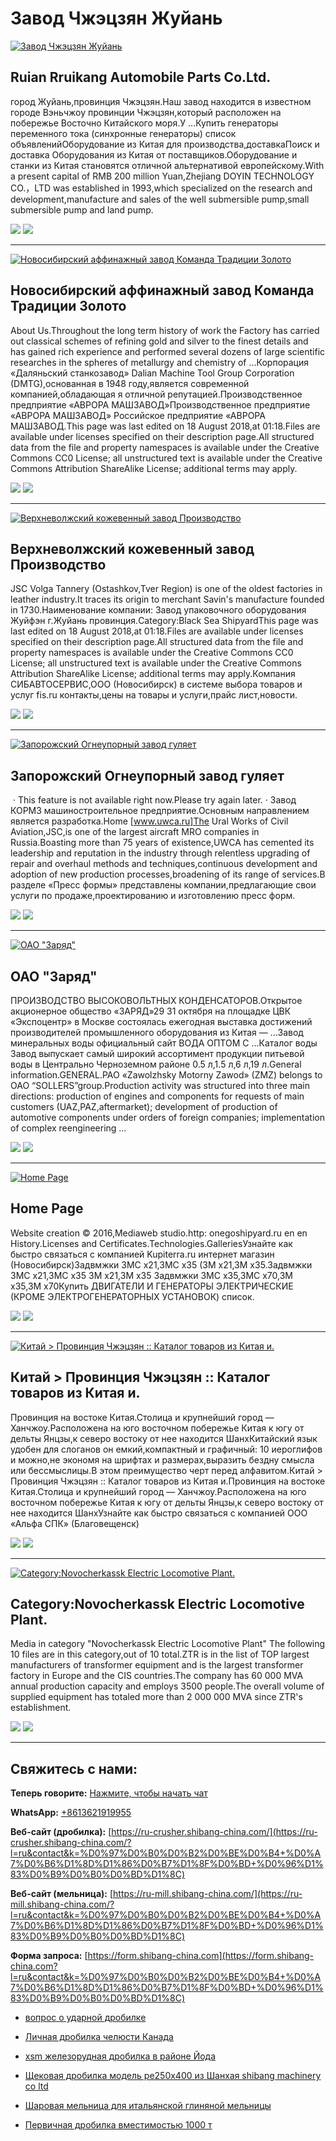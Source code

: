 # Завод Чжэцзян Жуйань

<a href="https://swt.shibang-china.com/?l=ru&img&k=%D0%97%D0%B0%D0%B2%D0%BE%D0%B4+%D0%A7%D0%B6%D1%8D%D1%86%D0%B7%D1%8F%D0%BD+%D0%96%D1%83%D0%B9%D0%B0%D0%BD%D1%8C" target="_blank">![Завод Чжэцзян Жуйань](http://static.shibang-china.com/all-800x300/631.jpg)</a>

## Ruian Rruikang Automobile Parts Co.Ltd.
город Жуйань,провинция Чжэцзян.Наш завод находится в известном городе Вэньчжоу провинции Чжэцзян,который расположен на побережье Восточно Китайского моря.У …Купить генераторы переменного тока (синхронные генераторы) список объявленийОборудование из Китая для производства,доставкаПоиск и доставка Оборудования из Китая от поставщиков.Оборудование и станки из Китая становятся отличной альтернативой европейскому.With a present capital of RMB 200 million Yuan,Zhejiang DOYIN TECHNOLOGY CO.，LTD was established in 1993,which specialized on the research and development,manufacture and sales of the well submersible pump,small submersible pump and land pump.


<a href="https://whatsapp.shibangsoft.com/WhatsApp.php" target="_blank" title="WhatsApp">![](http://static.shibang-china.com/icon/whatsapp.png)</a> <a href="https://swt.shibang-china.com/?l=ru&icon&k=%D0%97%D0%B0%D0%B2%D0%BE%D0%B4+%D0%A7%D0%B6%D1%8D%D1%86%D0%B7%D1%8F%D0%BD+%D0%96%D1%83%D0%B9%D0%B0%D0%BD%D1%8C" target="_blank">![](http://static.shibang-china.com/icon/chat-ru.png)</a>

---

<a href="https://swt.shibang-china.com/?l=ru&img&k=%D0%97%D0%B0%D0%B2%D0%BE%D0%B4+%D0%A7%D0%B6%D1%8D%D1%86%D0%B7%D1%8F%D0%BD+%D0%96%D1%83%D0%B9%D0%B0%D0%BD%D1%8C" target="_blank">![Новосибирский аффинажный завод Команда Традиции Золото](http://static.shibang-china.com/all-800x300/741.jpg)</a>

## Новосибирский аффинажный завод Команда Традиции Золото
About Us.Throughout the long term history of work the Factory has carried out classical schemes of refining gold and silver to the finest details and has gained rich experience and performed several dozens of large scientific researches in the spheres of metallurgy and chemistry of …Корпорация &#171;Даляньский станкозавод&#187; Dalian Machine Tool Group Corporation (DMTG),основанная в 1948 году,является современной компанией,обладающая я отличной репутацией.Производственное предприятие &#171;АВРОРА МАШЗАВОД&#187;Производственное предприятие &#171;АВРОРА МАШЗАВОД&#187; Российское предприятие &#171;АВРОРА МАШЗАВОД.This page was last edited on 18 August 2018,at 01:18.Files are available under licenses specified on their description page.All structured data from the file and property namespaces is available under the Creative Commons CC0 License; all unstructured text is available under the Creative Commons Attribution ShareAlike License; additional terms may apply.


<a href="https://whatsapp.shibangsoft.com/WhatsApp.php" target="_blank" title="WhatsApp">![](http://static.shibang-china.com/icon/whatsapp.png)</a> <a href="https://swt.shibang-china.com/?l=ru&icon&k=%D0%97%D0%B0%D0%B2%D0%BE%D0%B4+%D0%A7%D0%B6%D1%8D%D1%86%D0%B7%D1%8F%D0%BD+%D0%96%D1%83%D0%B9%D0%B0%D0%BD%D1%8C" target="_blank">![](http://static.shibang-china.com/icon/chat-ru.png)</a>

---

<a href="https://swt.shibang-china.com/?l=ru&img&k=%D0%97%D0%B0%D0%B2%D0%BE%D0%B4+%D0%A7%D0%B6%D1%8D%D1%86%D0%B7%D1%8F%D0%BD+%D0%96%D1%83%D0%B9%D0%B0%D0%BD%D1%8C" target="_blank">![Верхневолжский кожевенный завод Производство](http://static.shibang-china.com/all-800x300/449.jpg)</a>

## Верхневолжский кожевенный завод Производство
JSC Volga Tannery (Ostashkov,Tver Region) is one of the oldest factories in leather industry.It traces its origin to merchant Savin's manufacture founded in 1730.Наименование компании: Завод упаковочного оборудования Жуйфэн г.Жуйань провинция.Category:Black Sea ShipyardThis page was last edited on 18 August 2018,at 01:18.Files are available under licenses specified on their description page.All structured data from the file and property namespaces is available under the Creative Commons CC0 License; all unstructured text is available under the Creative Commons Attribution ShareAlike License; additional terms may apply.Компания СИБАВТОСЕРВИС,ООО (Новосибирск) в системе выбора товаров и услуг fis.ru контакты,цены на товары и услуги,прайс лист,новости.


<a href="https://whatsapp.shibangsoft.com/WhatsApp.php" target="_blank" title="WhatsApp">![](http://static.shibang-china.com/icon/whatsapp.png)</a> <a href="https://swt.shibang-china.com/?l=ru&icon&k=%D0%97%D0%B0%D0%B2%D0%BE%D0%B4+%D0%A7%D0%B6%D1%8D%D1%86%D0%B7%D1%8F%D0%BD+%D0%96%D1%83%D0%B9%D0%B0%D0%BD%D1%8C" target="_blank">![](http://static.shibang-china.com/icon/chat-ru.png)</a>

---

<a href="https://swt.shibang-china.com/?l=ru&img&k=%D0%97%D0%B0%D0%B2%D0%BE%D0%B4+%D0%A7%D0%B6%D1%8D%D1%86%D0%B7%D1%8F%D0%BD+%D0%96%D1%83%D0%B9%D0%B0%D0%BD%D1%8C" target="_blank">![Запорожский Огнеупорный завод гуляет](http://static.shibang-china.com/all-800x300/610.jpg)</a>

## Запорожский Огнеупорный завод гуляет
&nbsp;&#0183;&#32;This feature is not available right now.Please try again later.&nbsp;&#0183;&#32;Завод КОРМЗ машиностроительное предприятие.Основным направлением является разработка.Home [www.uwca.ru]The Ural Works of Civil Aviation,JSC,is one of the largest aircraft MRO companies in Russia.Boasting more than 75 years of existence,UWCA has cemented its leadership and reputation in the industry through relentless upgrading of repair and overhaul methods and techniques,continuous development and adoption of new production processes,broadening of its range of services.В разделе &#171;Пресс формы&#187; представлены компании,предлагающие свои услуги по продаже,проектированию и изготовлению пресс форм.


<a href="https://whatsapp.shibangsoft.com/WhatsApp.php" target="_blank" title="WhatsApp">![](http://static.shibang-china.com/icon/whatsapp.png)</a> <a href="https://swt.shibang-china.com/?l=ru&icon&k=%D0%97%D0%B0%D0%B2%D0%BE%D0%B4+%D0%A7%D0%B6%D1%8D%D1%86%D0%B7%D1%8F%D0%BD+%D0%96%D1%83%D0%B9%D0%B0%D0%BD%D1%8C" target="_blank">![](http://static.shibang-china.com/icon/chat-ru.png)</a>

---

<a href="https://swt.shibang-china.com/?l=ru&img&k=%D0%97%D0%B0%D0%B2%D0%BE%D0%B4+%D0%A7%D0%B6%D1%8D%D1%86%D0%B7%D1%8F%D0%BD+%D0%96%D1%83%D0%B9%D0%B0%D0%BD%D1%8C" target="_blank">![ОАО &quot;Заряд&quot;](http://static.shibang-china.com/all-800x300/690.jpg)</a>

## ОАО &quot;Заряд&quot;
ПРОИЗВОДСТВО ВЫСОКОВОЛЬТНЫХ КОНДЕНСАТОРОВ.Открытое акционерное общество &#171;ЗАРЯД&#187;29 31 октября на площадке ЦВК &#171;Экспоцентр&#187; в Москве состоялась ежегодная выставка достижений производителей промышленного оборудования из Китая — …Завод минеральных воды официальный сайт ВОДА ОПТОМ С …Каталог воды Завод выпускает самый широкий ассортимент продукции питьевой воды в Центрально Черноземном районе 0.5 л,1.5 л,6 л,19 л.General information.GENERAL.PAO &#171;Zawolzhsky Motorny Zawod&#187; (ZMZ) belongs to OAO “SOLLERS”group.Production activity was structured into three main directions: production of engines and components for requests of main customers (UAZ,PAZ,aftermarket); development of production of automotive components under orders of foreign companies; implementation of complex reengineering …


<a href="https://whatsapp.shibangsoft.com/WhatsApp.php" target="_blank" title="WhatsApp">![](http://static.shibang-china.com/icon/whatsapp.png)</a> <a href="https://swt.shibang-china.com/?l=ru&icon&k=%D0%97%D0%B0%D0%B2%D0%BE%D0%B4+%D0%A7%D0%B6%D1%8D%D1%86%D0%B7%D1%8F%D0%BD+%D0%96%D1%83%D0%B9%D0%B0%D0%BD%D1%8C" target="_blank">![](http://static.shibang-china.com/icon/chat-ru.png)</a>

---

<a href="https://swt.shibang-china.com/?l=ru&img&k=%D0%97%D0%B0%D0%B2%D0%BE%D0%B4+%D0%A7%D0%B6%D1%8D%D1%86%D0%B7%D1%8F%D0%BD+%D0%96%D1%83%D0%B9%D0%B0%D0%BD%D1%8C" target="_blank">![Home Page](http://static.shibang-china.com/all-800x300/52.jpg)</a>

## Home Page
Website creation &#169; 2016,Mediaweb studio.http: onegoshipyard.ru en en History.Licenses and Certificates.Technologies.GalleriesУзнайте как быстро связаться с компанией Kupiterra.ru интернет магазин (Новосибирск)Задвмжки ЗМС х21,ЗМС х35 (ЗМ х21,ЗМ х35.Задвмжки ЗМС х21,ЗМС х35 ЗМ х21,ЗМ х35 Задвмжки ЗМС х35,ЗМС х70,ЗМ х35,ЗМ х70Купить ДВИГАТЕЛИ И ГЕНЕРАТОРЫ ЭЛЕКТРИЧЕСКИЕ (КРОМЕ ЭЛЕКТРОГЕНЕРАТОРНЫХ УСТАНОВОК) список.


<a href="https://whatsapp.shibangsoft.com/WhatsApp.php" target="_blank" title="WhatsApp">![](http://static.shibang-china.com/icon/whatsapp.png)</a> <a href="https://swt.shibang-china.com/?l=ru&icon&k=%D0%97%D0%B0%D0%B2%D0%BE%D0%B4+%D0%A7%D0%B6%D1%8D%D1%86%D0%B7%D1%8F%D0%BD+%D0%96%D1%83%D0%B9%D0%B0%D0%BD%D1%8C" target="_blank">![](http://static.shibang-china.com/icon/chat-ru.png)</a>

---

<a href="https://swt.shibang-china.com/?l=ru&img&k=%D0%97%D0%B0%D0%B2%D0%BE%D0%B4+%D0%A7%D0%B6%D1%8D%D1%86%D0%B7%D1%8F%D0%BD+%D0%96%D1%83%D0%B9%D0%B0%D0%BD%D1%8C" target="_blank">![Китай &gt; Провинция Чжэцзян :: Каталог товаров из Китая и.](http://static.shibang-china.com/all-800x300/233.jpg)</a>

## Китай &gt; Провинция Чжэцзян :: Каталог товаров из Китая и.
Провинция на востоке Китая.Столица и крупнейший город — Ханчжоу.Расположена на юго восточном побережье Китая к югу от дельты Янцзы,к северо востоку от нее находится ШанхКитайский язык удобен для слоганов он емкий,компактный и графичный: 10 иероглифов и можно,не экономя на шрифтах и размерах,выразить бездну смысла или бессмыслицы.В этом преимущество черт перед алфавитом.Китай &gt; Провинция Чжэцзян :: Каталог товаров из Китая и.Провинция на востоке Китая.Столица и крупнейший город — Ханчжоу.Расположена на юго восточном побережье Китая к югу от дельты Янцзы,к северо востоку от нее находится ШанхУзнайте как быстро связаться с компанией ООО &#171;Альфа СПК&#187; (Благовещенск)


<a href="https://whatsapp.shibangsoft.com/WhatsApp.php" target="_blank" title="WhatsApp">![](http://static.shibang-china.com/icon/whatsapp.png)</a> <a href="https://swt.shibang-china.com/?l=ru&icon&k=%D0%97%D0%B0%D0%B2%D0%BE%D0%B4+%D0%A7%D0%B6%D1%8D%D1%86%D0%B7%D1%8F%D0%BD+%D0%96%D1%83%D0%B9%D0%B0%D0%BD%D1%8C" target="_blank">![](http://static.shibang-china.com/icon/chat-ru.png)</a>

---

<a href="https://swt.shibang-china.com/?l=ru&img&k=%D0%97%D0%B0%D0%B2%D0%BE%D0%B4+%D0%A7%D0%B6%D1%8D%D1%86%D0%B7%D1%8F%D0%BD+%D0%96%D1%83%D0%B9%D0%B0%D0%BD%D1%8C" target="_blank">![Category:Novocherkassk Electric Locomotive Plant.](http://static.shibang-china.com/all-800x300/771.jpg)</a>

## Category:Novocherkassk Electric Locomotive Plant.
Media in category &quot;Novocherkassk Electric Locomotive Plant&quot; The following 10 files are in this category,out of 10 total.ZTR is in the list of TOP largest manufacturers of transformer equipment and is the largest transformer factory in Europe and the CIS countries.The company has 60 000 MVA annual production capacity and employs 3500 people.The overall volume of supplied equipment has totaled more than 2 000 000 MVA since ZTR's establishment.

<a href="https://whatsapp.shibangsoft.com/WhatsApp.php" target="_blank" title="WhatsApp">![](http://static.shibang-china.com/icon/whatsapp.png)</a> <a href="https://swt.shibang-china.com/?l=ru&icon&k=%D0%97%D0%B0%D0%B2%D0%BE%D0%B4+%D0%A7%D0%B6%D1%8D%D1%86%D0%B7%D1%8F%D0%BD+%D0%96%D1%83%D0%B9%D0%B0%D0%BD%D1%8C" target="_blank">![](http://static.shibang-china.com/icon/chat-ru.png)</a>

---
## Свяжитесь с нами:

**Теперь говорите:** [Нажмите, чтобы начать чат](https://swt.shibang-china.com?l=ru&contact&k=%D0%97%D0%B0%D0%B2%D0%BE%D0%B4+%D0%A7%D0%B6%D1%8D%D1%86%D0%B7%D1%8F%D0%BD+%D0%96%D1%83%D0%B9%D0%B0%D0%BD%D1%8C)

**WhatsApp:**  [+8613621919955](https://whatsapp.shibangsoft.com/WhatsApp.php)

**Веб-сайт (дробилка):** [https://ru-crusher.shibang-china.com/](https://ru-crusher.shibang-china.com/?l=ru&contact&k=%D0%97%D0%B0%D0%B2%D0%BE%D0%B4+%D0%A7%D0%B6%D1%8D%D1%86%D0%B7%D1%8F%D0%BD+%D0%96%D1%83%D0%B9%D0%B0%D0%BD%D1%8C)

**Веб-сайт (мельница):** [https://ru-mill.shibang-china.com/](https://ru-mill.shibang-china.com/?l=ru&contact&k=%D0%97%D0%B0%D0%B2%D0%BE%D0%B4+%D0%A7%D0%B6%D1%8D%D1%86%D0%B7%D1%8F%D0%BD+%D0%96%D1%83%D0%B9%D0%B0%D0%BD%D1%8C)

**Форма запроса:** [https://form.shibang-china.com](https://form.shibang-china.com?l=ru&contact&k=%D0%97%D0%B0%D0%B2%D0%BE%D0%B4+%D0%A7%D0%B6%D1%8D%D1%86%D0%B7%D1%8F%D0%BD+%D0%96%D1%83%D0%B9%D0%B0%D0%BD%D1%8C)

* [вопрос о ударной дробилке](../134/%D0%B2%D0%BE%D0%BF%D1%80%D0%BE%D1%81%20%D0%BE%20%D1%83%D0%B4%D0%B0%D1%80%D0%BD%D0%BE%D0%B9%20%D0%B4%D1%80%D0%BE%D0%B1%D0%B8%D0%BB%D0%BA%D0%B5.md)

* [Личная дробилка челюсти Канада](../133/%D0%9B%D0%B8%D1%87%D0%BD%D0%B0%D1%8F%20%D0%B4%D1%80%D0%BE%D0%B1%D0%B8%D0%BB%D0%BA%D0%B0%20%D1%87%D0%B5%D0%BB%D1%8E%D1%81%D1%82%D0%B8%20%D0%9A%D0%B0%D0%BD%D0%B0%D0%B4%D0%B0.md)

* [xsm железорудная дробилка в районе Йода](../131/xsm%20%D0%B6%D0%B5%D0%BB%D0%B5%D0%B7%D0%BE%D1%80%D1%83%D0%B4%D0%BD%D0%B0%D1%8F%20%D0%B4%D1%80%D0%BE%D0%B1%D0%B8%D0%BB%D0%BA%D0%B0%20%D0%B2%20%D1%80%D0%B0%D0%B9%D0%BE%D0%BD%D0%B5%20%D0%99%D0%BE%D0%B4%D0%B0.md)

* [Щековая дробилка модель pe250x400 из Шанхая shibang machinery co ltd](../131/%D0%A9%D0%B5%D0%BA%D0%BE%D0%B2%D0%B0%D1%8F%20%D0%B4%D1%80%D0%BE%D0%B1%D0%B8%D0%BB%D0%BA%D0%B0%20%D0%BC%D0%BE%D0%B4%D0%B5%D0%BB%D1%8C%20pe250x400%20%D0%B8%D0%B7%20%D0%A8%D0%B0%D0%BD%D1%85%D0%B0%D1%8F%20shibang%20machinery%20co%20ltd.md)

* [Шаровая мельница для итальянской глиняной мельницы](../132/%D0%A8%D0%B0%D1%80%D0%BE%D0%B2%D0%B0%D1%8F%20%D0%BC%D0%B5%D0%BB%D1%8C%D0%BD%D0%B8%D1%86%D0%B0%20%D0%B4%D0%BB%D1%8F%20%D0%B8%D1%82%D0%B0%D0%BB%D1%8C%D1%8F%D0%BD%D1%81%D0%BA%D0%BE%D0%B9%20%D0%B3%D0%BB%D0%B8%D0%BD%D1%8F%D0%BD%D0%BE%D0%B9%20%D0%BC%D0%B5%D0%BB%D1%8C%D0%BD%D0%B8%D1%86%D1%8B.md)

* [Первичная дробилка вместимостью 1000 т](../133/%D0%9F%D0%B5%D1%80%D0%B2%D0%B8%D1%87%D0%BD%D0%B0%D1%8F%20%D0%B4%D1%80%D0%BE%D0%B1%D0%B8%D0%BB%D0%BA%D0%B0%20%D0%B2%D0%BC%D0%B5%D1%81%D1%82%D0%B8%D0%BC%D0%BE%D1%81%D1%82%D1%8C%D1%8E%201000%20%D1%82.md)